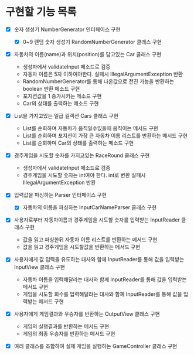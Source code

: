 # 구현할 기능 목록

- [x] 숫자 생성기 NumberGenerator 인터페이스 구현
  - [x] 0~9 랜덤 숫자 생성기 RandomNumberGenerator 클래스 구현


- [x] 자동차의 이름(name)과 위치(position)를 담고있는 Car 클래스 구현
  - 생성자에서 validateInput 메소드로 검증
  - 자동차 이름은 5자 이하여야한다. 실패시 IllegalArgumentException 반환
  - RandomNumberGenerator를 통해 나온값으로 전진 가능을 반환하는 boolean 반환 메소드 구현
  - 포지션값을 1 증가시키는 메소드 구현
  - Car의 상태를 출력하는 메소드 구현


- [x] List<Car>을 가지고있는 일급 컬렉션 Cars 클래스 구현
  - List<Car>를 순회하며 자동차가 움직일수있을때 움직이는 메서드 구현
  - List<Car>를 순회하며 포지션이 가장 큰 자동차 이름 리스트를 반환하는 메서드 구현
  - List<Car>를 순회하며 Car의 상태를 출력하는 메소드 구현


- [x] 경주게임을 시도할 숫자를 가지고있는 RaceRound 클래스 구현
  - 생성자에서 validateInput 메소드로 검증
  - 경주게임을 시도할 숫자는 int여야 한다. int로 변환 실패시 IllegalArgumentException 반환


- [x] 입력값을 파싱하는 Parser 인터페이스 구현
  -[x] 자동차의 이름을 파싱하는 InputCarNameParser 클래스 구현


- [x] 사용자로부터 자동차이름과 경주게임을 시도할 숫자를 입력받는 InputReader 클래스 구현
  - 값을 읽고 파싱한뒤 자동차 이름 리스트를 반환하는 메서드 구현
  - 값을 읽고 경주게임을 시도할값을 반환하는 메서드 구현


- [x] 사용자에게 값 입력을 유도하는 대사와 함께 InputReader를 통해 값을 입력받는 InputView 클래스 구현
  - 자동차 이름을 입력해달라는 대사와 함께 InputReader를 통해 값을 입력받는 메서드 구현
  - 게임을 시도할 회수를 입력해달라는 대사와 함께 InputReader를 통해 값을 입력받는 메서드 구현


- [x] 사용자에게 게임결과와 우승자를 반환하는 OutputView 클래스 구현
  - 게임의 실행결과를 반환하는 메서드 구현
  - 게임의 최종 우승자를 반환하는 메서드 구현


- [x] 여러 클래스를 조합하여 실제 게임을 실행하는 GameController 클래스 구현